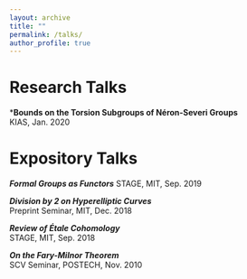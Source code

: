 ```yaml
---
layout: archive
title: ""
permalink: /talks/
author_profile: true
---
```


# Research Talks
***Bounds on the Torsion Subgroups of Néron-Severi Groups**  
KIAS, Jan. 2020  

# Expository Talks
***Formal Groups as Functors***
STAGE, MIT, Sep. 2019  

***Division by 2 on Hyperelliptic Curves***  
Preprint Seminar, MIT, Dec. 2018  

***Review of Étale Cohomology***  
STAGE, MIT, Sep. 2018  

***On the Fary-Milnor Theorem***  
SCV Seminar, POSTECH, Nov. 2010  
